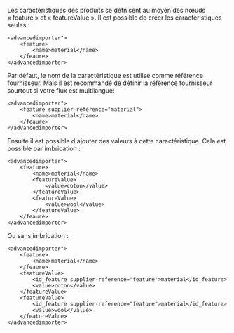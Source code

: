 Les caractéristiques des produits se défnisent au moyen des nœuds « feature » et « featureValue ». Il est possible de créer les caractèristiques seules :

```
<advancedimporter">
    <feature>
        <name>material</name>
    </feaure>
</advancedimporter>
```

Par défaut, le nom de la caractéristique est utilisé comme référence fournisseur. Mais il est recommandé de définir la référence fournisseur sourtout si votre flux est multilangue:
```
<advancedimporter">
    <feature supplier-reference="material">
        <name>material</name>
    </feaure>
</advancedimporter>
```

Ensuite il est possible d'ajouter des valeurs à cette caractéristique. Cela est possible par imbrication :
```
<advancedimporter">
    <feature>
        <name>material</name>
        <featureValue>
            <value>coton</value>
        </featureValue>
        <featureValue>
            <value>wool</value>
        </featureValue>
    </feaure>
</advancedimporter>
```

Ou sans imbrication :
```
<advancedimporter">
    <feature>
        <name>material</name>
    </feaure>
    <featureValue>
        <id_feature supplier-reference="feature">material</id_feature>
        <value>coton</value>
    </featureValue>
    <featureValue>
        <id_feature supplier-reference="feature">material</id_feature>
        <value>wool</value>
    </featureValue>
</advancedimporter>
```
